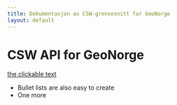 ```yaml
---
title: Dokumentasjon av CSW-grensesnitt for GeoNorge
layout: default
---
```


# CSW API for GeoNorge

[the clickable text](http://geonorge.no/)

* Bullet lists are also easy to create
* One more



